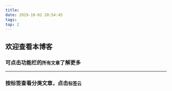 ```yaml
---
title: 
date: 2019-10-01 20:54:45
tags: 
top: 2
---
```


## 欢迎查看本博客

### 可点击功能栏的`所有文章`了解更多

---

### 按标签查看分类文章，点击`标签云`


